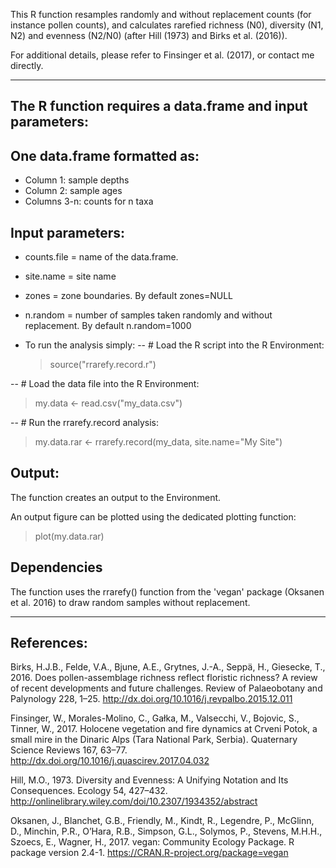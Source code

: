 This R function resamples randomly and without replacement counts (for instance pollen counts), and calculates rarefied richness (N0), diversity (N1, N2) and evenness (N2/N0) (after Hill (1973) and Birks et al. (2016)).

For additional details, please refer to Finsinger et al. (2017), or contact me directly.

----------------------------------------------------------------------------------------
The R function requires a data.frame and input parameters:
---
One data.frame formatted as:
--
  - Column 1: sample depths
  - Column 2: sample ages
  - Columns 3-n: counts for n taxa

Input parameters:
--
  - counts.file = name of the data.frame.
  - site.name = site name
  - zones = zone boundaries. By default zones=NULL
  - n.random = number of samples taken randomly and without replacement. By default n.random=1000

- To run the analysis simply:
 -- # Load the R script into the R Environment:
  > source("rrarefy.record.r")
  
 -- # Load the data file into the R Environment:
  > my.data <- read.csv("my_data.csv")
  
 -- # Run the rrarefy.record analysis:
  > my.data.rar <- rrarefy.record(my_data, site.name="My Site")


Output:
---
The function creates an output to the Environment.

An output figure can be plotted using the dedicated plotting function:
  > plot(my.data.rar)


Dependencies
---
The function uses the rrarefy() function from the 'vegan' package (Oksanen et al. 2016) to draw random samples without replacement.

----------------------------------------------------------------------------------------
References:
---
Birks, H.J.B., Felde, V.A., Bjune, A.E., Grytnes, J.-A., Seppä, H., Giesecke, T., 2016. Does pollen-assemblage richness reflect floristic richness? A review of recent developments and future challenges. Review of Palaeobotany and Palynology 228, 1–25. http://dx.doi.org/10.1016/j.revpalbo.2015.12.011

Finsinger, W., Morales-Molino, C., Gałka, M., Valsecchi, V., Bojovic, S., Tinner, W., 2017. Holocene vegetation and fire dynamics at Crveni Potok, a small mire in the Dinaric Alps (Tara National Park, Serbia). Quaternary Science Reviews 167, 63–77. http://dx.doi.org/10.1016/j.quascirev.2017.04.032

Hill, M.O., 1973. Diversity and Evenness: A Unifying Notation and Its Consequences. Ecology 54, 427–432. http://onlinelibrary.wiley.com/doi/10.2307/1934352/abstract

Oksanen, J., Blanchet, G.B., Friendly, M., Kindt, R., Legendre, P., McGlinn, D., Minchin, P.R., O’Hara, R.B., Simpson, G.L., Solymos, P., Stevens, M.H.H., Szoecs, E., Wagner, H., 2017. vegan: Community Ecology Package. R package version 2.4-1. https://CRAN.R-project.org/package=vegan
